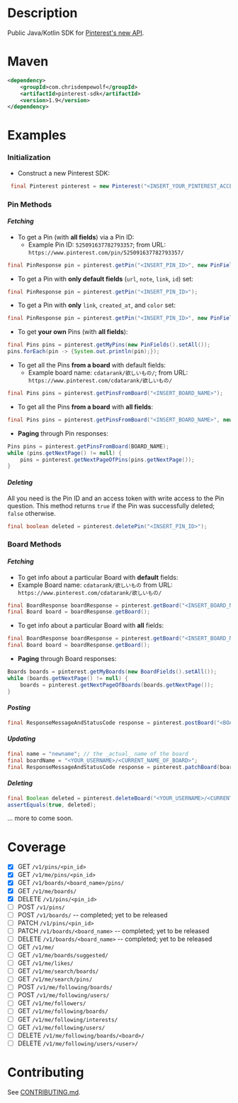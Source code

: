 # Description

Public Java/Kotlin SDK for [Pinterest's new API](https://developers.pinterest.com/docs/getting-started/introduction/).

# Maven

```xml
<dependency>
    <groupId>com.chrisdempewolf</groupId>
    <artifactId>pinterest-sdk</artifactId>
    <version>1.9</version>
</dependency>
```

# Examples

### Initialization

- Construct a new Pinterest SDK:
```java 
 final Pinterest pinterest = new Pinterest("<INSERT_YOUR_PINTEREST_ACCESS_TOKEN>");
```
    
### Pin Methods

#### *Fetching*
    
- To get a Pin (with **all fields**) via a Pin ID:
  - Example Pin ID:  `525091637782793357`; from URL: `https://www.pinterest.com/pin/525091637782793357/`
```java 
final PinResponse pin = pinterest.getPin("<INSERT_PIN_ID>", new PinFields().setAll());
```
   
- To get a Pin with **only default fields** (`url`, `note`, `link`, `id`) set:
```java
final PinResponse pin = pinterest.getPin("<INSERT_PIN_ID>");
```
  
- To get a Pin with **only** `link`, `created_at`, and `color` set:
```java
final PinResponse pin = pinterest.getPin("<INSERT_PIN_ID>", new PinFields().setLink().setCreatedAt().setColor());
```
  
- To get **your own** Pins (with **all fields**):
```java 
final Pins pins = pinterest.getMyPins(new PinFields().setAll());
pins.forEach(pin -> {System.out.println(pin);});
```
    
- To get all the Pins **from a board** with default fields:
  - Example board name:  `cdatarank/欲しいもの/`; from URL:  `https://www.pinterest.com/cdatarank/欲しいもの/`
```java 
final Pins pins = pinterest.getPinsFromBoard("<INSERT_BOARD_NAME>");
```
    
- To get all the Pins **from a board** with **all fields**:
```java 
final Pins pins = pinterest.getPinsFromBoard("<INSERT_BOARD_NAME>", new PinFields().setAll());
```
  
- **Paging** through Pin responses:
```java
Pins pins = pinterest.getPinsFromBoard(BOARD_NAME);
while (pins.getNextPage() != null) {
    pins = pinterest.getNextPageOfPins(pins.getNextPage());
}
```

#### *Deleting*

All you need is the Pin ID and an access token with write access to the Pin question.
This method returns `true` if the Pin was successfully deleted; `false` otherwise.

```java
final boolean deleted = pinterest.deletePin("<INSERT_PIN_ID>");
```
  
### Board Methods

#### *Fetching*

-  To get info about a particular Board with **default** fields:
  - Example Board name: `cdatarank/欲しいもの`
    from URL:  `https://www.pinterest.com/cdatarank/欲しいもの/`
```java
final BoardResponse boardResponse = pinterest.getBoard("<INSERT_BOARD_NAME>");
final Board board = boardResponse.getBoard();
```

-  To get info about a particular Board with **all** fields:
```java
final BoardResponse boardResponse = pinterest.getBoard("<INSERT_BOARD_NAME>", new BoardFields().setAll());
final Board board = boardResponse.getBoard();
```
- **Paging** through Board responses:
```java
Boards boards = pinterest.getMyBoards(new BoardFields().setAll());
while (boards.getNextPage() != null) {
    boards = pinterest.getNextPageOfBoards(boards.getNextPage());
}
```

#### *Posting*
```java
final ResponseMessageAndStatusCode response = pinterest.postBoard("<BOARD_NAME>", "<BOARD_DESCRIPTION>");
```

#### *Updating*
```java
final name = "newname"; // the _actual_ name of the board
final boardName = "<YOUR_USERNAME>/<CURRENT_NAME_OF_BOARD>";
final ResponseMessageAndStatusCode response = pinterest.patchBoard(boardName, name, description);
```

#### *Deleting*
```java
final Boolean deleted = pinterest.deleteBoard("<YOUR_USERNAME>/<CURRENT_NAME_OF_BOARD>");
assertEquals(true, deleted);
```
... more to come soon.

# Coverage

- [x] GET `/v1/pins/<pin_id>`
- [x] GET `/v1/me/pins/<pin_id>`
- [x] GET `/v1/boards/<board_name>/pins/`
- [x] GET `/v1/me/boards/`
- [x] DELETE `/v1/pins/<pin_id>`
- [ ] POST `/v1/pins/`
- [ ] POST `/v1/boards/` -- completed; yet to be released
- [ ] PATCH `/v1/pins/<pin_id>`
- [ ] PATCH `/v1/boards/<board_name>` -- completed; yet to be released
- [ ] DELETE `/v1/boards/<board_name>` -- completed; yet to be released
- [ ] GET `/v1/me/`
- [ ] GET `/v1/me/boards/suggested/`
- [ ] GET `/v1/me/likes/`
- [ ] GET `/v1/me/search/boards/`
- [ ] GET `/v1/me/search/pins/`
- [ ] POST `/v1/me/following/boards/`
- [ ] POST `/v1/me/following/users/`
- [ ] GET `/v1/me/followers/`
- [ ] GET `/v1/me/following/boards/`
- [ ] GET `/v1/me/following/interests/`
- [ ] GET `/v1/me/following/users/`
- [ ] DELETE `/v1/me/following/boards/<board>/`
- [ ] DELETE `/v1/me/following/users/<user>/`

# Contributing

See [CONTRIBUTING.md](https://github.com/dempe/pinterest-java/blob/master/CONTRIBUTING.md).
